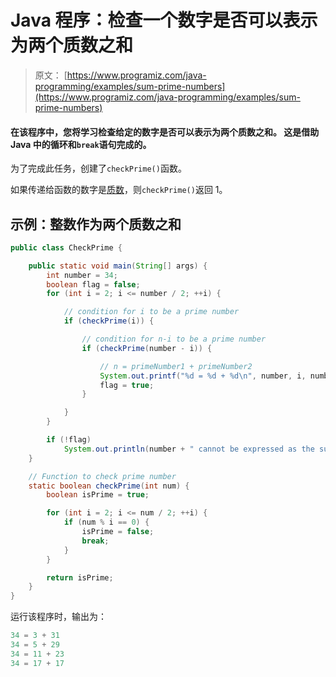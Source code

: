 # Java 程序：检查一个数字是否可以表示为两个质数之和

> 原文： [https://www.programiz.com/java-programming/examples/sum-prime-numbers](https://www.programiz.com/java-programming/examples/sum-prime-numbers)

#### 在该程序中，您将学习检查给定的数字是否可以表示为两个质数之和。 这是借助 Java 中的循环和`break`语句完成的。

为了完成此任务，创建了`checkPrime()`函数。

如果传递给函数的数字是[质数](/java-programming/examples/prime-number "Check prime number in Java programming")，则`checkPrime()`返回 1。

## 示例：整数作为两个质数之和

```java
public class CheckPrime {

    public static void main(String[] args) {
        int number = 34;
        boolean flag = false;
        for (int i = 2; i <= number / 2; ++i) {

            // condition for i to be a prime number
            if (checkPrime(i)) {

                // condition for n-i to be a prime number
                if (checkPrime(number - i)) {

                    // n = primeNumber1 + primeNumber2
                    System.out.printf("%d = %d + %d\n", number, i, number - i);
                    flag = true;
                }

            }
        }

        if (!flag)
            System.out.println(number + " cannot be expressed as the sum of two prime numbers.");
    }

    // Function to check prime number
    static boolean checkPrime(int num) {
        boolean isPrime = true;

        for (int i = 2; i <= num / 2; ++i) {
            if (num % i == 0) {
                isPrime = false;
                break;
            }
        }

        return isPrime;
    }
}
```

运行该程序时，输出为：

```java
34 = 3 + 31
34 = 5 + 29
34 = 11 + 23
34 = 17 + 17
```